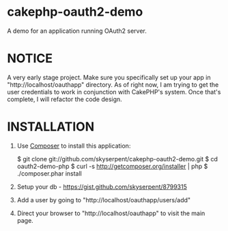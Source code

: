 cakephp-oauth2-demo
===================

A demo for an application running OAuth2 server.

NOTICE
======
A very early stage project. Make sure you specifically set up your app in "http://localhost/oauthapp" directory. As of right now,
I am trying to get the user credentials to work in conjunction with CakePHP's system. Once that's complete, I will refactor the code
design.

INSTALLATION
============

1. Use [Composer](http://getcomposer.org/) to install this application:

    $ git clone git://github.com/skyserpent/cakephp-oauth2-demo.git
    $ cd oauth2-demo-php
    $ curl -s http://getcomposer.org/installer | php
    $ ./composer.phar install

2. Setup your db - https://gist.github.com/skyserpent/8799315

3. Add a user by going to "http://localhost/oauthapp/users/add"

4. Direct your browser to "http://localhost/oauthapp" to visit the main page.
